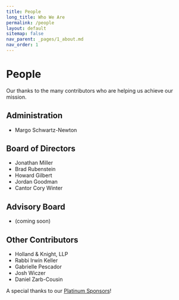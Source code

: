 ```yaml
---
title: People
long_title: Who We Are
permalink: /people
layout: default
sitemap: false
nav_parent: _pages/1_about.md
nav_order: 1
---
```


# People

Our thanks to the many contributors who are helping us achieve our mission.

## Administration

-   Margo Schwartz-Newton

## Board of Directors

-   Jonathan Miller
-   Brad Rubenstein
-   Howard Gilbert
-   Jordan Goodman
-   Cantor Cory Winter

## Advisory Board

-   (coming soon)

## Other Contributors

-   Holland & Knight, LLP
-   Rabbi Irwin Keller
-   Gabrielle Pescador
-   Josh Wiczer
-   Daniel Zarb-Cousin

A special thanks to our [Platinum Sponsors](<{% link _pages/thanks.md%}>)!
